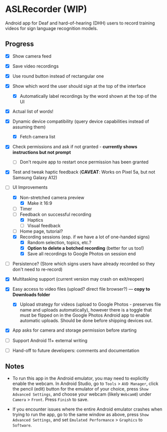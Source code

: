 # ASLRecorder (WIP)

Android app for Deaf and hard-of-hearing (DHH) users to record training videos for
sign language recognition models.


## Progress
- [x] Show camera feed
- [x] Save video recordings
- [x] Use round button instead of rectangular one
- [x] Show which word the user should sign at the top of the interface
  - [x] Automatically label recordings by the word shown at the top of the UI
- [x] Actual list of words!
- [x] Dynamic device compatibility (query device capabilities instead of assuming them)
  - [x] Fetch camera list
- [x] Check permissions and ask if not granted - **currently shows instructions but not prompt**
  - [ ] Don't require app to restart once permission has been granted
- [x] Test and tweak haptic feedback (**CAVEAT**: Works on Pixel 5a, but not Samsung Galaxy A12)
- [ ] UI Improvements
  - [x] Non-stretched camera preview
    - [x] Make it 16:9
  - [ ] Timer
  - [ ] Feedback on successful recording
    - [x] Haptics
    - [ ] Visual feedback
  - [ ] Home page, tutorial?
  - [x] Recording sessions (esp. if we have a lot of one-handed signs)
    - [x] Random selection, topics, etc.?
    - [x] **Option to delete a botched recording** (better for us too!)
    - [x] Save all recordings to Google Photos on session end
- [ ] Persistence? (Store which signs users have already recorded so they don't need to re-record)
- [x] Multitasking support (current version may crash on exit/reopen)
- [x] Easy access to video files (upload? direct file browser?) — **copy to Downloads folder**
  - [x] Upload strategy for videos (upload to Google Photos - preserves file name and uploads automatically), however there is a toggle that must be flipped on in the Google Photos Android
  app to enable automatic uploads. Should be done before shipping devices out.
- [x] App asks for camera and storage permission before starting
- [ ] Support Android 11+ external writing
- [ ] Hand-off to future developers: comments and documentation


## Notes
* To run this app in the Android emulator, you may need to explicitly enable the
webcam. In Android Studio, go to `Tools` > `AVD Manager`, click the pencil
(edit) button for the emulator of your choice, press `Show Advanced Settings`,
and choose your webcam (likely `Webcam0`) under `Camera` > `Front`. Press
`Finish` to save.

* If you encounter issues where the entire Android emulator crashes when trying
to run the app, go to the same window as above, press `Show Advanced Settings`,
and set `Emulated Performance` > `Graphics` to `Software`.
